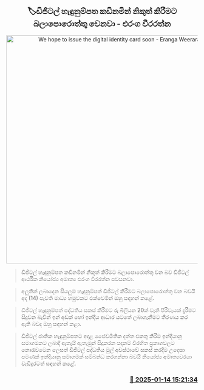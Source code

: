 <p align='center'><b><h2 align='center' title='We hope to issue the digital identity card soon - Eranga Weeraratne'>🏷ඩිජිටල් හැඳුනුම්පත කඩිනමින් නිකුත් කිරීමට බලාපොරොත්තු වෙනවා - එරංග වීරරත්න</h2></b></p>
<p align='center'><img src='https://helakuru.sgp1.cdn.digitaloceanspaces.com/esana/images/lib/unique-digital-identity.jpg' width='600' alt='We hope to issue the digital identity card soon - Eranga Weeraratne'></p>

> ඩිජිටල් හැඳුනුම්පත කඩිනමින් නිකුත් කිරීමට බලාපොරොත්තු වන බව ඩිජිටල් ආර්ථික නියෝජ්‍ය අමාත්‍ය එරංග වීරරත්න පවසනවා.

> අලුතින් ලබාදෙන සියලුම හැඳුනුම්පත් ඩිජිටල් කිරීමට බලාපොරොත්තු වන බවයි අද (14) පැවති මාධ්‍ය හමුවකට එක්වෙමින් ඔහු සඳහන් කළේ.

> ඩිජිටල් හැඳුනුම්පත් පද්ධතිය සකස් කිරීමට රු බිලියන 20ක් වැනි පිරිවැයක් දැරීමට සිදුවන බැවින් ඉන් අඩක් හෝ ඉන්දීය ආධාර යටතේ ලබාගැනීමට තීරණය කර ඇති බවද ඔහු සඳහන් කළා.

> ඩිජිටල් ජාතික හැඳුනුම්පතට අදාළ ජෛවමිතික දත්ත එකතු කිරීම ඉන්දියානු සමාගමකට ලබාදී ඇතැයි ඇතැමුන් සිදුකරන පදනම් විරහිත ප්‍රකාශවලට නොරැවටෙන ලෙසත් ඩිජිටල් පද්ධතිය මුල් අවස්ථාවේ සකස් කරදීම උදෙසා පමණක් ඉන්දියානු සමාගමක් සම්බන්ධ කරගන්නා බවයි නියෝජ්‍ය අමාත්‍යවරයා වැඩිදුරටත් සඳහන් කළේ.  



<h3 align='right'><a href='https://www.helakuru.lk/esana/p/106567/'>📅 2025-01-14 15:21:34</a></h3>
